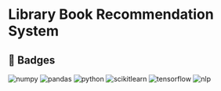 # Library Book Recommendation System
## 🔗 Badges

![numpy](https://img.shields.io/badge/Numpy-777BB4?style=for-the-badge&logo=numpy&logoColor=white)  ![pandas](https://img.shields.io/badge/Pandas-2C2D72?style=for-the-badge&logo=pandas&logoColor=white)   ![python](https://img.shields.io/badge/Python-FFD43B?style=for-the-badge&logo=python&logoColor=blue)    ![scikitlearn](https://img.shields.io/badge/scikit_learn-F7931E?style=for-the-badge&logo=scikit-learn&logoColor=white)    ![tensorflow](https://img.shields.io/badge/tensorflow-FF6F00?style=for-the-badge&logo=tensorflow&logoColor=blue)    ![nlp](https://img.shields.io/badge/nlp-209117?style=for-the-badge&logo=nlp&logoColor=white)
